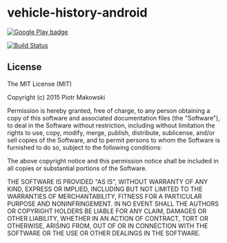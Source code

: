 # vehicle-history-android

[![Google Play badge](https://developer.android.com/images/brand/en_generic_rgb_wo_60.png)](https://play.google.com/store/apps/details?id=io.vehiclehistory)

[![Build Status](https://travis-ci.org/vehicle-history/vehicle-history-android.svg?branch=develop)](https://travis-ci.org/vehicle-history/vehicle-history-android)

## License

The MIT License (MIT)

Copyright (c) 2015 Piotr Makowski

Permission is hereby granted, free of charge, to any person obtaining a copy
of this software and associated documentation files (the "Software"), to deal
in the Software without restriction, including without limitation the rights
to use, copy, modify, merge, publish, distribute, sublicense, and/or sell
copies of the Software, and to permit persons to whom the Software is
furnished to do so, subject to the following conditions:

The above copyright notice and this permission notice shall be included in all
copies or substantial portions of the Software.

THE SOFTWARE IS PROVIDED "AS IS", WITHOUT WARRANTY OF ANY KIND, EXPRESS OR
IMPLIED, INCLUDING BUT NOT LIMITED TO THE WARRANTIES OF MERCHANTABILITY,
FITNESS FOR A PARTICULAR PURPOSE AND NONINFRINGEMENT. IN NO EVENT SHALL THE
AUTHORS OR COPYRIGHT HOLDERS BE LIABLE FOR ANY CLAIM, DAMAGES OR OTHER
LIABILITY, WHETHER IN AN ACTION OF CONTRACT, TORT OR OTHERWISE, ARISING FROM,
OUT OF OR IN CONNECTION WITH THE SOFTWARE OR THE USE OR OTHER DEALINGS IN THE
SOFTWARE.

